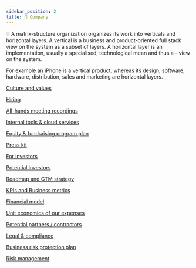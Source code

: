 ```yaml
---
sidebar_position: 2
title: 👔 Company
---
```


💡 A matrix-structure organization organizes its work into verticals and horizontal layers. A vertical is a business and product-oriented full stack view on the system as a subset of layers. A horizontal layer is an implementation, usually a specialised, technological mean and thus a [](https://www.notion.so/d961012e6fc04f329b876179617803d8?pvs=21)- view on the system.

For example an iPhone is a vertical product, whereas its design, software, hardware, distribution, sales and marketing are horizontal layers.

[Culture and values](https://www.notion.so/Culture-and-values-be3138c1cf0a4ebe8628f14448654682?pvs=21)

[Hiring](https://www.notion.so/Hiring-113571b200ec4da09f6f9785d20a136e?pvs=21)

[All-hands meeting recordings](https://www.notion.so/All-hands-meeting-recordings-405d4ff10fc04cd4a57dc8ed9ef362a9?pvs=21)

[Internal tools & cloud services](https://www.notion.so/Internal-tools-cloud-services-2f74cf6da2854e03986c6de7bda3551a?pvs=21)

[Equity & fundraising program plan](https://www.notion.so/Equity-fundraising-program-plan-7ded807f758c405c84fc03aa1e3d91b2?pvs=21)

[Press kit](https://www.notion.so/Press-kit-57d9f02719b74b5399fb0dca9980869b?pvs=21)

[For investors](https://www.notion.so/For-investors-1748802c92b641b78880ac7bbf7c1870?pvs=21)

[Potential investors](https://www.notion.so/Potential-investors-dc019266f15f4303b71f8b047c4c5a32?pvs=21)

[Roadmap and GTM strategy](https://www.notion.so/Roadmap-and-GTM-strategy-3656a165b6c84718969623bdeddb3f9a?pvs=21)

[KPIs and Business metrics](https://www.notion.so/KPIs-and-Business-metrics-a0707c4260194f36b7f86dfd28964edf?pvs=21)

[Financial model](https://www.notion.so/Financial-model-0997b8ff076149ac8129464814c98994?pvs=21)

[Unit economics of our expenses](https://www.notion.so/Unit-economics-of-our-expenses-2fae1ed2c3734043a41d796e540c89ec?pvs=21)

[Potential partners / contractors](https://www.notion.so/Potential-partners-contractors-ff5c7b751d7f4058971e61dfe3392cc2?pvs=21)

[Legal & compliance](https://www.notion.so/Legal-compliance-e871f9865d37421ab19a2d5ffac2a174?pvs=21)

[Business risk protection plan](https://www.notion.so/Business-risk-protection-plan-18b200dd9dee4cde9c8c7a7e0e57f65e?pvs=21)

[Risk management](https://www.notion.so/Risk-management-a53734f1f63b4ae286313ef5d67a7fea?pvs=21)